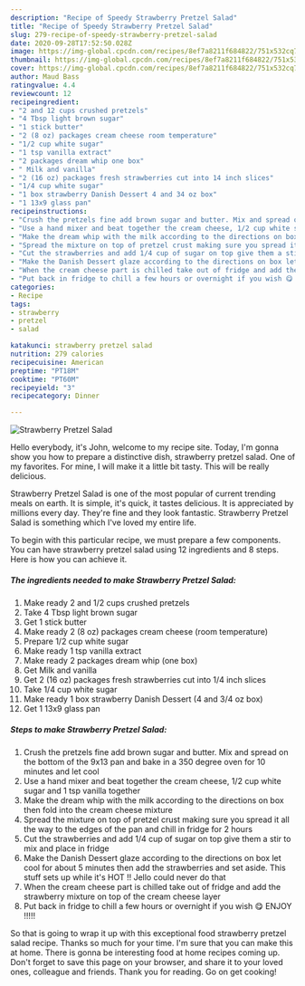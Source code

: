 ```yaml
---
description: "Recipe of Speedy Strawberry Pretzel Salad"
title: "Recipe of Speedy Strawberry Pretzel Salad"
slug: 279-recipe-of-speedy-strawberry-pretzel-salad
date: 2020-09-28T17:52:50.028Z
image: https://img-global.cpcdn.com/recipes/8ef7a8211f684822/751x532cq70/strawberry-pretzel-salad-recipe-main-photo.jpg
thumbnail: https://img-global.cpcdn.com/recipes/8ef7a8211f684822/751x532cq70/strawberry-pretzel-salad-recipe-main-photo.jpg
cover: https://img-global.cpcdn.com/recipes/8ef7a8211f684822/751x532cq70/strawberry-pretzel-salad-recipe-main-photo.jpg
author: Maud Bass
ratingvalue: 4.4
reviewcount: 12
recipeingredient:
- "2 and 12 cups crushed pretzels"
- "4 Tbsp light brown sugar"
- "1 stick butter"
- "2 (8 oz) packages cream cheese room temperature"
- "1/2 cup white sugar"
- "1 tsp vanilla extract"
- "2 packages dream whip one box"
- " Milk and vanilla"
- "2 (16 oz) packages fresh strawberries cut into 14 inch slices"
- "1/4 cup white sugar"
- "1 box strawberry Danish Dessert 4 and 34 oz box"
- "1 13x9 glass pan"
recipeinstructions:
- "Crush the pretzels fine add brown sugar and butter. Mix and spread on the bottom of the 9x13 pan and bake in a 350 degree oven for 10 minutes and let cool"
- "Use a hand mixer and beat together the cream cheese, 1/2 cup white sugar and 1 tsp vanilla together"
- "Make the dream whip with the milk according to the directions on box then fold into the cream cheese mixture"
- "Spread the mixture on top of pretzel crust making sure you spread it all the way to the edges of the pan and chill in fridge for 2 hours"
- "Cut the strawberries and add 1/4 cup of sugar on top give them a stir to mix and place in fridge"
- "Make the Danish Dessert glaze according to the directions on box let cool for about 5 minutes then add the strawberries and set aside. This stuff sets up while it&#39;s HOT !! Jello could never do that"
- "When the cream cheese part is chilled take out of fridge and add the strawberry mixture on top of the cream cheese layer"
- "Put back in fridge to chill a few hours or overnight if you wish 😋 ENJOY !!!!!"
categories:
- Recipe
tags:
- strawberry
- pretzel
- salad

katakunci: strawberry pretzel salad 
nutrition: 279 calories
recipecuisine: American
preptime: "PT18M"
cooktime: "PT60M"
recipeyield: "3"
recipecategory: Dinner

---
```



![Strawberry Pretzel Salad](https://img-global.cpcdn.com/recipes/8ef7a8211f684822/751x532cq70/strawberry-pretzel-salad-recipe-main-photo.jpg)

Hello everybody, it's John, welcome to my recipe site. Today, I'm gonna show you how to prepare a distinctive dish, strawberry pretzel salad. One of my favorites. For mine, I will make it a little bit tasty. This will be really delicious.



Strawberry Pretzel Salad is one of the most popular of current trending meals on earth. It is simple, it's quick, it tastes delicious. It is appreciated by millions every day. They're fine and they look fantastic. Strawberry Pretzel Salad is something which I've loved my entire life.


To begin with this particular recipe, we must prepare a few components. You can have strawberry pretzel salad using 12 ingredients and 8 steps. Here is how you can achieve it.

<!--inarticleads1-->

##### The ingredients needed to make Strawberry Pretzel Salad:

1. Make ready 2 and 1/2 cups crushed pretzels
1. Take 4 Tbsp light brown sugar
1. Get 1 stick butter
1. Make ready 2 (8 oz) packages cream cheese (room temperature)
1. Prepare 1/2 cup white sugar
1. Make ready 1 tsp vanilla extract
1. Make ready 2 packages dream whip (one box)
1. Get  Milk and vanilla
1. Get 2 (16 oz) packages fresh strawberries cut into 1/4 inch slices
1. Take 1/4 cup white sugar
1. Make ready 1 box strawberry Danish Dessert (4 and 3/4 oz box)
1. Get 1 13x9 glass pan




<!--inarticleads2-->

##### Steps to make Strawberry Pretzel Salad:

1. Crush the pretzels fine add brown sugar and butter. Mix and spread on the bottom of the 9x13 pan and bake in a 350 degree oven for 10 minutes and let cool
1. Use a hand mixer and beat together the cream cheese, 1/2 cup white sugar and 1 tsp vanilla together
1. Make the dream whip with the milk according to the directions on box then fold into the cream cheese mixture
1. Spread the mixture on top of pretzel crust making sure you spread it all the way to the edges of the pan and chill in fridge for 2 hours
1. Cut the strawberries and add 1/4 cup of sugar on top give them a stir to mix and place in fridge
1. Make the Danish Dessert glaze according to the directions on box let cool for about 5 minutes then add the strawberries and set aside. This stuff sets up while it&#39;s HOT !! Jello could never do that
1. When the cream cheese part is chilled take out of fridge and add the strawberry mixture on top of the cream cheese layer
1. Put back in fridge to chill a few hours or overnight if you wish 😋 ENJOY !!!!!




So that is going to wrap it up with this exceptional food strawberry pretzel salad recipe. Thanks so much for your time. I'm sure that you can make this at home. There is gonna be interesting food at home recipes coming up. Don't forget to save this page on your browser, and share it to your loved ones, colleague and friends. Thank you for reading. Go on get cooking!
